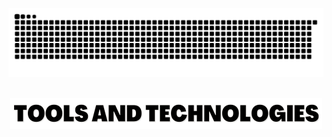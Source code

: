 <div align="center">
  
    
![𝙶𝚒𝚝𝚑𝚞𝚋 𝙲𝚘𝚗𝚝𝚛𝚒𝚋𝚞𝚝𝚒𝚘𝚗 𝙶𝚛𝚊𝚙𝚑](/contributiongrid.svg)
    
<br/>


<div></div>
<img alt="Tools & Technologies" height="50" src="/assets/languages/tools.png" />    
<div></div>
    
